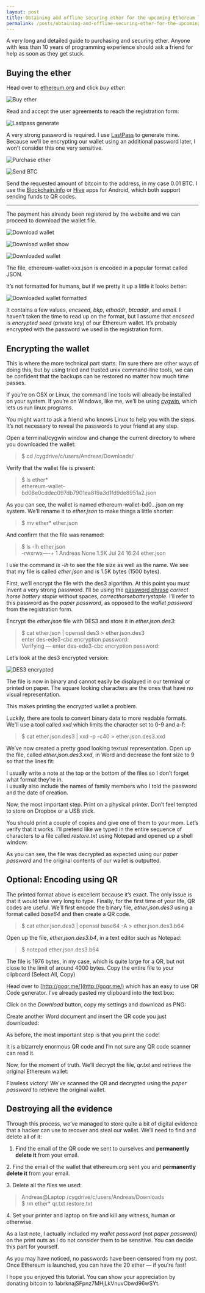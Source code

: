 ```yaml
---
layout: post
title: Obtaining and offline securing ether for the upcoming Ethereum launch
permalink: /posts/obtaining-and-offline-securing-ether-for-the-upcoming-ethereum-launch
---
```


A very long and detailed guide to purchasing and securing ether. Anyone with less than 10 years of programming experience should ask a friend for help as soon as they get stuck.

## Buying the ether

Head over to [ethereum.org](http://www.ethereum.org/) and click _buy ether_:

![Buy ether](/assets/img/posts/2014-07-24-ethereum-ico/buy-ether.png)

Read and accept the user agreements to reach the registration form:

![Lastpass generate](/assets/img/posts/2014-07-24-ethereum-ico/lastpass-generate.png)


A very strong password is required. I use [LastPass](https://lastpass.com/) to generate mine. Because we’ll be encrypting our wallet using an additional password later, I won’t consider this one very sensitive.

![Purchase ether](/assets/img/posts/2014-07-24-ethereum-ico/purchase-ether.png)

![Send BTC](/assets/img/posts/2014-07-24-ethereum-ico/send-btc.png)

Send the requested amount of bitcoin to the address, in my case 0.01 BTC. I use the [Blockchain.info](https://blockchain.info/) or [Hive](https://www.hivewallet.com/) apps for Android, which both support sending funds to QR codes.

---

The payment has already been registered by the website and we can proceed to download the wallet file.

![Download wallet](/assets/img/posts/2014-07-24-ethereum-ico/download-wallet.png)

![Download wallet show](/assets/img/posts/2014-07-24-ethereum-ico/download-wallet-show.png)

![Downloaded wallet](/assets/img/posts/2014-07-24-ethereum-ico/downloaded-wallet.png)

The file, ethereum-wallet-xxx.json is encoded in a popular format called JSON.

It’s not formatted for humans, but if we pretty it up a little it looks better:

![Downloaded wallet formatted](/assets/img/posts/2014-07-24-ethereum-ico/downloaded-wallet-formatted.png)

It contains a few values, _encseed_, _bkp_, _ethaddr_, _btcaddr_, and _email._ I haven’t taken the time to read up on the format, but I assume that _encseed_ is _encrypted seed_ (private key) of our Ethereum wallet. It’s probably encrypted with the password we used in the registration form.

## Encrypting the wallet

This is where the more technical part starts. I’m sure there are other ways of doing this, but by using tried and trusted unix command-line tools, we can be confident that the backups can be restored no matter how much time passes.

If you’re on OSX or Linux, the command line tools will already be installed on your system. If you’re on Windows, like me, we’ll be using [cygwin](https://www.cygwin.com/install.html), which lets us run linux programs.

You might want to ask a friend who knows Linux to help you with the steps. It’s not necessary to reveal the passwords to your friend at any step.

Open a terminal/cygwin window and change the current directory to where you downloaded the wallet:

> $ cd /cygdrive/c/users/Andreas/Downloads/

Verify that the wallet file is present:

> $ ls ether\*  
> ethereum-wallet-bd08e0cddec097db7901ea819a3d1fd9de8951a2.json

As you can see, the wallet is named ethereum-wallet-bd0…json on my system. We’ll rename it to _ether.json_ to make things a little shorter:

> $ mv ether\* ether.json

And confirm that the file was renamed:

> $ ls -lh ether.json  
> \-rwxrwx—-+ 1 Andreas None 1.5K Jul 24 16:24 ether.json

I use the command _ls -lh_ to see the file size as well as the name. We see that my file is called _ether.json_ and is 1.5K bytes (1500 bytes).

First, we’ll encrypt the file with the des3 algorithm. At this point you must invent a very strong password. I’ll be using the [password phrase](http://xkcd.com/936/) _correct horse battery staple_ without spaces, _correcthorsebatterystaple_. I’ll refer to this password as the _paper password_, as opposed to the _wallet password_ from the registration form.

Encrypt the _ether.json_ file with DES3 and store it in _ether.json.des3_:

> $ cat ether.json | openssl des3 > ether.json.des3  
> enter des-ede3-cbc encryption password:  
> Verifying — enter des-ede3-cbc encryption password:

Let’s look at the des3 encrypted version:

![DES3 encrypted](/assets/img/posts/2014-07-24-ethereum-ico/des3-encrypted.png)

The file is now in binary and cannot easily be displayed in our terminal or printed on paper. The square looking characters are the ones that have no visual representation.

This makes printing the encrypted wallet a problem.

Luckily, there are tools to convert binary data to more readable formats. We'll use a tool called _xxd_ which limits the character set to 0-9 and a-f:

> $ cat ether.json.des3 | xxd -p -c40 > ether.json.des3.xxd

We’ve now created a pretty good looking textual representation. Open up the file, called _ether.json.des3.xxd_, in Word and decrease the font size to 9 so that the lines fit:

I usually write a note at the top or the bottom of the files so I don’t forget what format they’re in.  
I usually also include the names of family members who I told the password and the date of creation.

Now, the most important step. Print on a physical printer. Don’t feel tempted to store on Dropbox or a USB stick.

You should print a couple of copies and give one of them to your mom. Let’s verify that it works. I’ll pretend like we typed in the entire sequence of characters to a file called _restore.txt_ using Notepad and opened up a shell window:

As you can see, the file was decrypted as expected using our _paper password_ and the original contents of our wallet is outputted.

## Optional: Encoding using QR

The printed format above is excellent because it’s exact. The only issue is that it would take very long to type. Finally, for the first time of your life, QR codes are useful. We’ll first encode the binary file, _ether.json.des3_ using a format called _base64_ and then create a QR code.

> $ cat ether.json.des3 | openssl base64 -A > ether.json.des3.b64

Open up the file, _ether.json.des3.b4_, in a text editor such as Notepad:

> $ notepad ether.json.des3.b64

The file is 1976 bytes, in my case, which is quite large for a QR, but not close to the limit of around 4000 bytes. Copy the entire file to your clipboard (Select All, Copy)

Head over to [http://goqr.me/](http://goqr.me/) which has an easy to use QR Code generator. I’ve already pasted my clipboard into the text box:

Click on the _Download_ button, copy my settings and download as PNG:

Create another Word document and insert the QR code you just downloaded:

As before, the most important step is that you print the code!

It is a bizarrely enormous QR code and I’m not sure any QR code scanner can read it.

Now, for the moment of truth. We’ll decrypt the file, _qr.txt_ and retrieve the original Ethereum wallet:

Flawless victory! We’ve scanned the QR and decrypted using the _paper password_ to retrieve the original wallet.

Destroying all the evidence
---------------------------

Through this process, we’ve managed to store quite a bit of digital evidence that a hacker can use to recover and steal our wallet. We’ll need to find and delete all of it:

1.  Find the email of the QR code we sent to ourselves and **permanently delete it** from your email.

2\. Find the email of the wallet that ethereum.org sent you and **permanently delete it** from your email.

3\. Delete all the files we used:

> Andreas@Laptop /cygdrive/c/users/Andreas/Downloads  
> $ rm ether\* qr.txt restore.txt

4\. Set your printer and laptop on fire and kill any witness, human or otherwise.

As a last note, I actually included my _wallet password_ (not _paper password)_ on the print outs as I do not consider them to be sensitive. You can decide this part for yourself.

As you may have noticed, no passwords have been censored from my post. Once Ethereum is launched, you can have the 20 ether — if you're fast!

I hope you enjoyed this tutorial. You can show your appreciation by donating bitcoin to 1abrknajSFpnz7MHjLkVnuvCbwd96wSYt.
